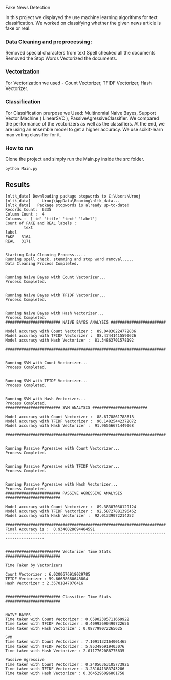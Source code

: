 Fake News Detection

In this project we displayed the use machine learning algorithms for text classification. We worked on classifying whether the given news article is fake or real. 

### Data Cleaning and preprocessing: 
Removed special characters from text
Spell checked all the documents
Removed the Stop Words
Vectorized the documents.

### Vectorization
For Vectorization we used - Count Vectorizer, TFIDF Vectorizer, Hash Vectorizer.

### Classification
For Classification prurpose we Used: Multinomial Naive Bayes, Support Vector Machine ( LinearSVC ), PassiveAgressiveClassifier.
We compared the performance of the vectorizers as well as the classifiers. 
At the end, we are using an ensemble model to get a higher accuracy. We use scikit-learn max voting classifier for it.

### How to run 
Clone the project and simply run the Main.py inside the src folder.

`python Main.py`


## Results

```
[nltk_data] Downloading package stopwords to C:\Users\Urooj
[nltk_data]     Urooj\AppData\Roaming\nltk_data...
[nltk_data]   Package stopwords is already up-to-date!
Records Count:  6335
Column Count :  4
Columns :  ['id' 'title' 'text' 'label']
Count of FAKE and REAL labels :
        text
label
FAKE   3164
REAL   3171


Starting Data Cleaning Process.....
Running spell check, stemming and stop word removal.....
Data Cleaning Process Completed.


Running Naive Bayes with Count Vectorizer...
Process Completed.


Running Naive Bayes with TFIDF Vectorizer...
Process Completed.


Running Naive Bayes with Hash Vectorizer...
Process Completed.
######################## NAIVE BAYES ANALYSIS ########################

Model accuracy with Count Vectorizer :  89.04830224772836
Model accuracy with TFIDF Vectorizer :  88.47441415590626
Model accuracy with Hash Vectorizer :  81.34863701578192

######################################################################


Running SVM with Count Vectorizer...
Process Completed.


Running SVM with TFIDF Vectorizer...
Process Completed.


Running SVM with Hash Vectorizer...
Process Completed.
######################## SVM ANALYSIS ########################

Model accuracy with Count Vectorizer :  88.6178861788618
Model accuracy with TFIDF Vectorizer :  90.14825442372072
Model accuracy with Hash Vectorizer :  91.96556671449068

######################################################################


Running Passive Agressive with Count Vectorizer...
Process Completed.


Running Passive Agressive with TFIDF Vectorizer...
Process Completed.


Running Passive Agressive with Hash Vectorizer...
Process Completed.
######################## PASSIVE AGRESSIVE ANALYSIS ########################

Model accuracy with Count Vectorizer :  89.38307030129124
Model accuracy with TFIDF Vectorizer :  92.58727881396462
Model accuracy with Hash Vectorizer :  92.01339072214252

######################################################################
Final Accuracy is :  0.9340028694404591
---------------------------------------------------------------------------------------


######################## Vectorizer Time Stats ########################

Time Taken by Vectorizers

Count Vectorizer : 6.0200676918029785
TFIDF Vectorizer : 59.66688680648804
Hash Vectorizer : 2.35701847076416


######################## Classifier Time Stats ########################


NAIVE BAYES
Time taken with Count Vectorizer : 0.05902385711669922
Time taken with TFIDF Vectorizer : 0.40993690490722656
Time taken with Hash Vectorizer : 0.087799072265625

SVM
Time taken with Count Vectorizer : 7.1091132164001465
Time taken with TFIDF Vectorizer : 5.953486919403076
Time taken with Hash Vectorizer : 2.0117762088775635

Passive Agressive
Time taken with Count Vectorizer : 0.24056363105773926
Time taken with TFIDF Vectorizer : 3.281041383743286
Time taken with Hash Vectorizer : 0.3645296096801758
```
 
